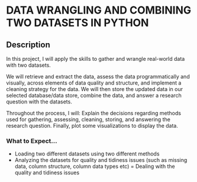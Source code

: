 # DATA WRANGLING AND COMBINING TWO DATASETS IN PYTHON

## Description
In this project, I will apply the skills to gather and wrangle real-world data with two datasets. 

We will retrieve and extract the data, assess the data programmatically and visually, across elements of data quality and structure, and implement a cleaning strategy for the data. We will then store the updated data in our selected database/data store, combine the data, and answer a research question with the datasets.

Throughout the process, I will:
Explain the decisions regarding methods used for gathering, assessing, cleaning, storing, and answering the research question. Finally, plot some visualizations to display the data. 

### What to Expect...
- Loading two different datasets using two different methods
- Analyzing the datasets for quality and tidiness issues (such as missing data, column structure, column data types etc)
= Dealing with the quality and tidiness issues
